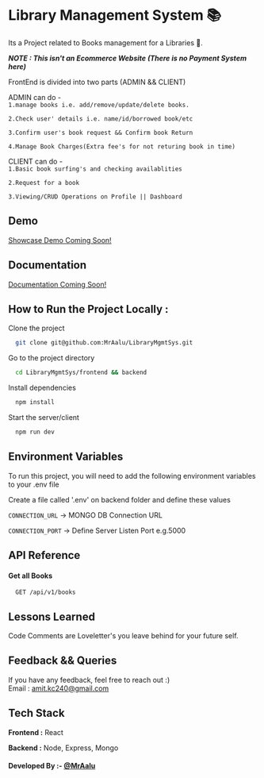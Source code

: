 # Library Management System 📚

Its a Project related to Books management for a Libraries 📜.

**_NOTE : This isn't an Ecommerce Website (There is no Payment System here)_**

FrontEnd is divided into two parts (ADMIN && CLIENT)

ADMIN can do -  
`1.manage books i.e. add/remove/update/delete books.`

`2.Check user' details i.e. name/id/borrowed book/etc`

`3.Confirm user's book request && Confirm book Return`

`4.Manage Book Charges(Extra fee's for not returing book in time)`

CLIENT can do -  
`1.Basic book surfing's and checking availablities`

`2.Request for a book`

`3.Viewing/CRUD Operations on Profile || Dashboard`

## Demo

[Showcase Demo Coming Soon!](https://www.github.com/MrAalu)

## Documentation

[Documentation Coming Soon!](https://www.github.com/MrAalu)

## How to Run the Project Locally :

Clone the project

```bash
  git clone git@github.com:MrAalu/LibraryMgmtSys.git
```

Go to the project directory

```bash
  cd LibraryMgmtSys/frontend && backend
```

Install dependencies

```bash
  npm install
```

Start the server/client

```bash
  npm run dev
```

## Environment Variables

To run this project, you will need to add the following environment variables to your .env file

Create a file called '.env' on backend folder and define these values

`CONNECTION_URL` -> MONGO DB Connection URL

`CONNECTION_PORT` -> Define Server Listen Port e.g.5000

## API Reference

#### Get all Books

```http
  GET /api/v1/books
```

## Lessons Learned

Code Comments are Loveletter's you leave behind for your future self.

## Feedback && Queries

If you have any feedback, feel free to reach out :)  
Email : amit.kc240@gmail.com

## Tech Stack

**Frontend :** React

**Backend :** Node, Express, Mongo

#### Developed By :- [@MrAalu](https://www.github.com/MrAalu)

